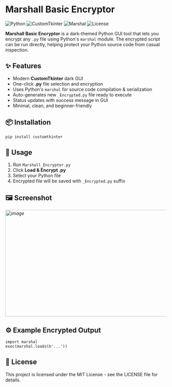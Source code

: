 <h1>Marshall Basic Encryptor</h1>

<p>
<img src="https://img.shields.io/badge/Python-3.x-blue.svg" alt="Python">
<img src="https://img.shields.io/badge/GUI-CustomTkinter-darkgreen.svg" alt="CustomTkinter">
<img src="https://img.shields.io/badge/Encryption-Marshal-orange.svg" alt="Marshal">
<img src="https://img.shields.io/badge/License-MIT-yellow.svg" alt="License">
</p>

<p><strong>Marshall Basic Encryptor</strong> is a dark-themed Python GUI tool that lets you encrypt any <code>.py</code> file using Python's <code>marshal</code> module. The encrypted script can be run directly, helping protect your Python source code from casual inspection.</p>

<h2>✨ Features</h2>
<ul>
<li>Modern <strong>CustomTkinter</strong> dark GUI</li>
<li>One-click <strong>.py</strong> file selection and encryption</li>
<li>Uses Python's <code>marshal</code> for source code compilation &amp; serialization</li>
<li>Auto-generates new <code>_Encrypted.py</code> file ready to execute</li>
<li>Status updates with success message in GUI</li>
<li>Minimal, clean, and beginner-friendly</li>
</ul>

<h2>📦 Installation</h2>
<pre><code>pip install customtkinter
</code></pre>

<h2>🚀 Usage</h2>
<ol>
<li>Run <code>Marshall_Encryptor.py</code></li>
<li>Click <strong>Load &amp; Encrypt .py</strong></li>
<li>Select your Python file</li>
<li>Encrypted file will be saved with <code>_Encrypted.py</code> suffix</li>
</ol>

<h2>🖼 Screenshot</h2>
<p><em><img width="508" height="333" alt="image" src="https://github.com/user-attachments/assets/72a96870-1905-49d6-b03b-6c63d7ad1eb5" /></em></p>

<h2>⚙️ Example Encrypted Output</h2>
<pre><code>import marshal
exec(marshal.loads(b'...'))
</code></pre>

<h2>📜 License</h2>
<p>This project is licensed under the MIT License - see the LICENSE file for details.</p>
